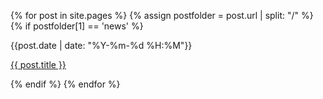 {% for post in site.pages %}
  {% assign postfolder = post.url | split: "/" %}
  {% if postfolder[1] == 'news' %}
    <p>{{post.date | date: "%Y-%m-%d %H:%M"}}</p>
    <p><a href="{{ post.url }}">{{ post.title }}</a></p>
  {% endif %}
{% endfor %}
